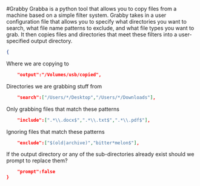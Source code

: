#Grabby
Grabba is a python tool that allows you to copy files from a machine based on a simple filter system. Grabby takes in a user configuration file that allows you to specify what directories you want to search, what file name patterns to exclude, and what file types you want to grab. It then copies files and directories that meet these filters into a user-specified output directory.

```json
{
```
Where we are copying to
```json
    "output":"/Volumes/usb/copied",
```
Directories we are grabbing stuff from
```json
    "search":["/Users/*/Desktop","/Users/*/Downloads"],
```
Only grabbing files that match these patterns
```json
    "include":[".*\\.docx$",".*\\.txt$",".*\\.pdf$"],
```
Ignoring files that match these patterns
```json
    "exclude":["$(old|archive)","bitter*melon$"],
```
If the output directory or any of the sub-directories already exist should we prompt to replace them?
```json
    "prompt":false
}
```
